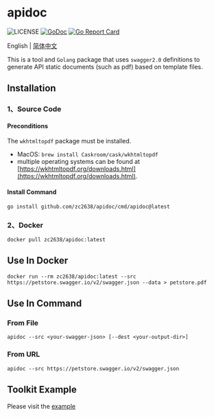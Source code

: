 # apidoc

![LICENSE](https://img.shields.io/github/license/zc2638/apidoc.svg?style=flat-square&color=blue)
[![GoDoc](https://pkg.go.dev/badge/github.com/zc2638/apidoc)](https://pkg.go.dev/github.com/zc2638/apidoc)
[![Go Report Card](https://goreportcard.com/badge/github.com/zc2638/apidoc?style=flat-square)](https://goreportcard.com/report/github.com/zc2638/apidoc)

English | [简体中文](./README_zh.md)

This is a tool and `Golang` package that uses `swagger2.0` definitions to generate API static documents (such as pdf)
based
on template files.

## Installation

### 1、Source Code

#### Preconditions

The `wkhtmltopdf` package must be installed.

- MacOS: `brew install Caskroom/cask/wkhtmltopdf`
- multiple operating systems can be found
  at [https://wkhtmltopdf.org/downloads.html](https://wkhtmltopdf.org/downloads.html).

#### Install Command

```shell
go install github.com/zc2638/apidoc/cmd/apidoc@latest
```

### 2、Docker

```shell
docker pull zc2638/apidoc:latest
```

## Use In Docker

```shell
docker run --rm zc2638/apidoc:latest --src https://petstore.swagger.io/v2/swagger.json --data > petstore.pdf
```

## Use In Command

### From File

```shell
apidoc --src <your-swagger-json> [--dest <your-output-dir>]
```

### From URL

```shell
apidoc --src https://petstore.swagger.io/v2/swagger.json
```

## Toolkit Example

Please visit the [example](./example/main.go)
